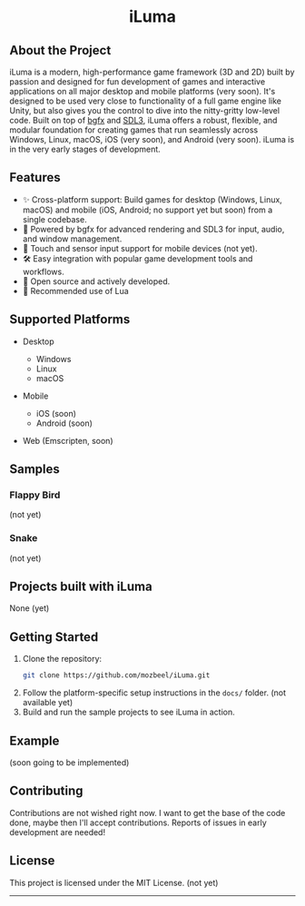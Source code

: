 <div align="center">
 <h1>iLuma</h1>
 
</div>

## About the Project

iLuma is a modern, high-performance game framework (3D and 2D) built by passion and designed for fun development of games and interactive applications on all major desktop and mobile platforms (very soon). It's designed to be used very close to functionality of a full game engine like Unity, but also gives you the control to dive into the nitty-gritty low-level code. Built on top of <a href="https://github.com/bkaradzic/bgfx">bgfx</a> and <a href="https://github.com/libsdl-org/SDL"> SDL3</a>, iLuma offers a robust, flexible, and modular foundation for creating games that run seamlessly across Windows, Linux, macOS, iOS (very soon), and Android (very soon). iLuma is in the very early stages of development. 

## Features

- ✨ Cross-platform support: Build games for desktop (Windows, Linux, macOS) and mobile (iOS, Android; no support yet but soon) from a single codebase.
- 🚀 Powered by bgfx for advanced rendering and SDL3 for input, audio, and window management.
- 📱 Touch and sensor input support for mobile devices (not yet).
- 🛠️ Easy integration with popular game development tools and workflows.
- 📂 Open source and actively developed.
- 🌙 Recommended use of Lua

## Supported Platforms

- Desktop
  - Windows
  - Linux
  - macOS
- Mobile
  - iOS (soon)
  - Android (soon)

- Web (Emscripten, soon)

## Samples

### Flappy Bird

(not yet)

### Snake

(not yet)

## Projects built with iLuma

None (yet)

## Getting Started

1. Clone the repository:
   ```bash
   git clone https://github.com/mozbeel/iLuma.git
   ```
2. Follow the platform-specific setup instructions in the `docs/` folder. (not available yet)
3. Build and run the sample projects to see iLuma in action.

## Example 

(soon going to be implemented)

## Contributing

Contributions are not wished right now. I want to get the base of the code done, maybe then I'll accept contributions. Reports of issues in early development are needed!

## License

This project is licensed under the MIT License. (not yet)

---
